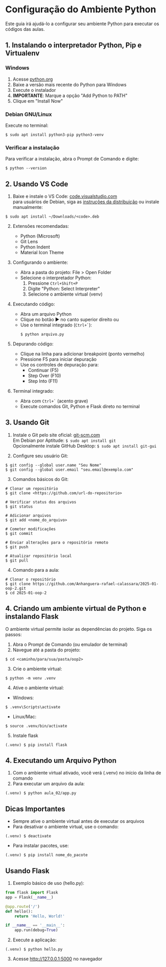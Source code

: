 # Configuração do Ambiente Python

Este guia irá ajudá-lo a configurar seu ambiente Python para executar os códigos das aulas.

## 1. Instalando o interpretador Python, Pip e Virtualenv

### Windows
1. Acesse [python.org](https://www.python.org/downloads/)
2. Baixe a versão mais recente do Python para Windows
3. Execute o instalador
4. **IMPORTANTE**: Marque a opção "Add Python to PATH"
5. Clique em "Install Now"

### Debian GNU/Linux
Execute no terminal:
```
$ sudo apt install python3-pip python3-venv
```

### Verificar a instalação
Para verificar a instalação, abra o Prompt de Comando e digite:
```
$ python --version
```

## 2. Usando VS Code

1. Baixe e instale o VS Code: [code.visualstudio.com](https://code.visualstudio.com/)  
para usuários de Debian, siga as [instruções da distribuição](https://wiki.debian.org/VisualStudioCode) ou instale manualmente:
```
$ sudo apt install ~/Downloads/<code>.deb
```

2. Extensões recomendadas:
   - Python (Microsoft)
   - Git Lens
   - Python Indent
   - Material Icon Theme

3. Configurando o ambiente:
   - Abra a pasta do projeto: File > Open Folder
   - Selecione o interpretador Python: 
     1. Pressione `Ctrl+Shift+P`
     2. Digite "Python: Select Interpreter"
     3. Selecione o ambiente virtual (venv)

4. Executando código:
   - Abra um arquivo Python
   - Clique no botão ▶️ no canto superior direito ou
   - Use o terminal integrado (`` Ctrl+` ``):
     ```
     $ python arquivo.py
     ```

5. Depurando código:
   - Clique na linha para adicionar breakpoint (ponto vermelho)
   - Pressione F5 para iniciar depuração
   - Use os controles de depuração para:
     - Continuar (F5)
     - Step Over (F10)
     - Step Into (F11)

6. Terminal integrado:
   - Abra com `` Ctrl+` `` (acento grave)
   - Execute comandos Git, Python e Flask direto no terminal

## 3. Usando Git

1. Instale o Git pelo site oficial: [git-scm.com](https://git-scm.com/downloads)  
Em Debian por Aptitude: `$ sudo apt install git`  
Opcionalmente instale GitHub Desktop: `$ sudo apt install git-gui`

2. Configure seu usuário Git:
```
$ git config --global user.name "Seu Nome"
$ git config --global user.email "seu.email@exemplo.com"
```

3. Comandos básicos do Git:
```
# Clonar um repositório
$ git clone <https://github.com/url-do-repositorio>

# Verificar status dos arquivos
$ git status

# Adicionar arquivos
$ git add <nome_do_arquivo>

# Cometer modificações
$ git commit

# Enviar alterações para o repositório remoto
$ git push

# Atualizar repositório local
$ git pull
```

4. Comando para a aula:
```
# Clonar o repositório
$ git clone https://github.com/Anhanguera-rafael-calassara/2025-01-oop-2.git
$ cd 2025-01-oop-2
```

## 4. Criando um ambiente virtual de Python e instalando Flask

O ambiente virtual permite isolar as dependências do projeto. Siga os passos:

1. Abra o Prompt de Comando (ou emulador de terminal)
2. Navegue até a pasta do projeto:
```
$ cd <caminho/para/sua/pasta/oop2>
```

3. Crie o ambiente virtual:
```
$ python -m venv .venv
```

4. Ative o ambiente virtual:
- Windows:
```
$ .venv\Scripts\activate
```
- Linux/Mac:
```
$ source .venv/bin/activate
```

5. Instale flask
```
(.venv) $ pip install flask
```

## 4. Executando um Arquivo Python

1. Com o ambiente virtual ativado, você verá (.venv) no início da linha de comando
2. Para executar um arquivo da aula:
```
(.venv) $ python aula_02/app.py
```

## Dicas Importantes

- Sempre ative o ambiente virtual antes de executar os arquivos
- Para desativar o ambiente virtual, use o comando:
```
(.venv) $ deactivate
```
- Para instalar pacotes, use:
```
(.venv) $ pip install nome_do_pacote
```

## Usando Flask

1. Exemplo básico de uso (hello.py):
```python
from flask import Flask
app = Flask(__name__)

@app.route('/')
def hello():
    return 'Hello, World!'

if __name__ == '__main__':
    app.run(debug=True)
```

2. Execute a aplicação:
```
(.venv) $ python hello.py
```

3. Acesse http://127.0.0.1:5000 no navegador
